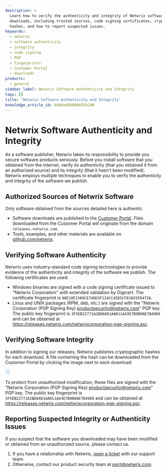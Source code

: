 ```yaml
---
description: >-
  Learn how to verify the authenticity and integrity of Netwrix software
  downloads, including trusted sources, code signing certificates, cryptographic
  hashes, and how to report suspected issues.
keywords:
  - netwrix
  - software authenticity
  - integrity
  - code signing
  - PGP
  - fingerprints
  - Customer Portal
  - downloads
products:
  - general
sidebar_label: Netwrix Software Authenticity and Integrity
tags: []
title: "Netwrix Software Authenticity and Integrity"
knowledge_article_id: kA04u0000000IFbCAM
---
```


# Netwrix Software Authenticity and Integrity

As a software publisher, Netwrix takes its responsibility to provide you secure software products seriously. Before you install software that you obtained from the internet, verify its authenticity (that you obtained it from an authorized source) and its integrity (that it hasn't been modified). Netwrix employs multiple techniques to enable you to verify the authenticity and integrity of the software we publish.

## Authorized Sources of Netwrix Software

Only software obtained from the sources detailed here is authentic.

- Software downloads are published to the [Customer Portal](https://www.netwrix.com/my_products.html). Files downloaded from the Customer Portal will originate from the domain `releases.netwrix.com`.
- Tools, examples, and other materials are available on [github.com/netwrix](https://github.com/netwrix).

## Verifying Software Authenticity

Netwrix uses industry-standard code signing technologies to provide evidence of the authenticity and integrity of the software we publish. The following certificates are used:

- Windows binaries are signed with a code signing certificate issued to "Netwrix Corporation" with extended validation by Digicert. The certificate fingerprint is `80E18E3389CE740D3F124CC45D5CF83A55FD472A`.
- Linux and UNIX packages (RPM, deb, etc.) are signed with the "Netwrix Corporation (PGP Signing Key) productsecurity@netwrix.com" PGP key. The public key fingerprint is `3F5EB22771A2BD66D1AA011A43E7B9B0AE7B49D8` and can be obtained at https://releases.netwrix.com/netwrixcorporation-pgp-signing.asc.

## Verifying Software Integrity

In addition to signing our releases, Netwrix publishes cryptographic hashes for each download. A file containing the hash can be downloaded from the Customer Portal by clicking the image next to each download:

![User-added image](./images/ka0Qk000000Ctn7_0EM4u000008LiI7.png)

To protect from unauthorized modification, these files are signed with the "Netwrix Corporation (PGP Signing Key) productsecurity@netwrix.com" PGP key. The public key fingerprint is `3F5EB22771A2BD66D1AA011A43E7B9B0AE7B49D8` and can be obtained at https://releases.netwrix.com/netwrixcorporation-pgp-signing.asc.

## Reporting Suspected Integrity or Authenticity Issues

If you suspect that the software you downloaded may have been modified or obtained from an unauthorized source, please contact us.

1. If you have a relationship with Netwrix, [open a ticket](https://www.netwrix.com/tickets.html#/open-a-ticket) with our support team.
2. Otherwise, contact our product security team at psirt@netwrix.com.
